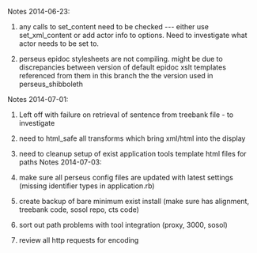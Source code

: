 Notes 2014-06-23:

1. any calls to set_content need to be checked --- either use set_xml_content or add actor info to options. Need to investigate what actor needs to be set to.

2. perseus epidoc stylesheets are not compiling. might be due to discrepancies between version of default epidoc xslt templates referenced from them in this branch the the version used in perseus_shibboleth

Notes 2014-07-01:

1. Left off with failure on retrieval of sentence from treebank file - to investigate

2. need to html_safe all transforms which bring xml/html into the display

3. need to cleanup setup of exist application tools template html files for paths
Notes 2014-07-03:

1. make sure all perseus config files are updated with latest settings (missing identifier types in application.rb)

2. create backup of bare minimum exist install (make sure has alignment, treebank code, sosol repo, cts code)

3. sort out path problems with tool integration (proxy, 3000, sosol)

4. review all http requests for encoding
